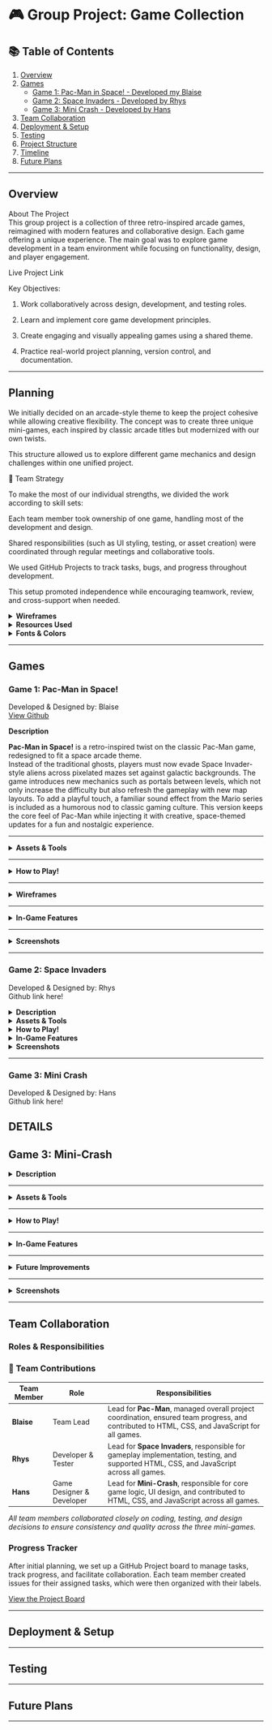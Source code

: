 # 🎮 Group Project: Game Collection

## 📚 Table of Contents

1. [Overview](#overview)
2. [Games](#games)
    - [Game 1: Pac-Man in Space! - Developed my Blaise](#game-1-pac-man-in-space)
    - [Game 2: Space Invaders - Developed by Rhys](#game-2-space-invaders)
    - [Game 3: Mini Crash - Developed by Hans](#game-3-mini-crash)
3. [Team Collaboration](#team-collaboration)
4. [Deployment & Setup](#deployment--setup)
5. [Testing](#testing)
6. [Project Structure](#project-structure)
7. [Timeline](#timeline)
8. [Future Plans](#future-plans)

---

## Overview

About The Project <br>
This group project is a collection of three retro-inspired arcade games, reimagined with modern features and collaborative design. Each game offering a unique experience. The main goal was to explore game development in a team environment while focusing on functionality, design, and player engagement.

Live Project Link

Key Objectives:

1. Work collaboratively across design, development, and testing roles.

2. Learn and implement core game development principles.

3. Create engaging and visually appealing games using a shared theme.

4. Practice real-world project planning, version control, and documentation.

---

## Planning

We initially decided on an arcade-style theme to keep the project cohesive while allowing creative flexibility. The concept was to create three unique mini-games, each inspired by classic arcade titles but modernized with our own twists.

This structure allowed us to explore different game mechanics and design challenges within one unified project.

🤝 Team Strategy

To make the most of our individual strengths, we divided the work according to skill sets:

Each team member took ownership of one game, handling most of the development and design.

Shared responsibilities (such as UI styling, testing, or asset creation) were coordinated through regular meetings and collaborative tools.

We used GitHub Projects to track tasks, bugs, and progress throughout development.

This setup promoted independence while encouraging teamwork, review, and cross-support when needed.

<details>
<summary><b>Wireframes</b></summary>

| Desktop Lobby                                              | Desktop Game                                              | Mobile Lobby                                                       | Mobile Game                                                       |
| ---------------------------------------------------------- | --------------------------------------------------------- | ------------------------------------------------------------------ | ----------------------------------------------------------------- |
| ![PC Wireframe 1](assets/images/readme/blaise/pcLobby.png) | ![PC Wireframe 2](assets/images/readme/blaise/pcGame.png) | ![Mobile Wireframe 1](assets/images/readme/blaise/mobileLobby.png) | ![Mobile Wireframe 2](assets/images/readme/blaise/mobileGame.png) |

</details>

<details>
  <summary><strong>Resources Used</strong></summary>

| **Resource**   | **Purpose**                                  |
| -------------- | -------------------------------------------- |
| Excalidraw     | Creating wireframes and visual planning      |
| Image Resizers | Optimizing and resizing image assets         |
| Coolors        | Generating and organizing color palettes     |
| VS Code        | Writing and editing project source code      |
| Gemini & Canva | Designing UI elements and visual assets      |
| Freesounds     | Adding royalty-free sound effects and music  |
| CoPilot        | Assisting with code suggestions and snippets |

</details>

<details>
  <summary><b>Fonts & Colors</b></summary>

| Color Pallete                                            | Visualized colors                                            |
| -------------------------------------------------------- | ------------------------------------------------------------ |
| ![color pallete](assets/images/readme/blaise/colors.png) | ![visualized colors](assets/images/readme/blaise/colorP.png) |

<b>Font</b>

![google font](assets/images/readme/blaise/font.png)

</details>

---

## Games

### Game 1: Pac-Man in Space!

Developed & Designed by: Blaise<br>
[View Github](https://github.com/blaisesa)

<strong>Description</strong>

<strong>Pac-Man in Space!</strong> is a retro-inspired twist on the classic Pac-Man game, redesigned to fit a space arcade theme. <br>
Instead of the traditional ghosts, players must now evade Space Invader-style aliens across pixelated mazes set against galactic backgrounds. The game introduces new mechanics such as portals between levels, which not only increase the difficulty but also refresh the gameplay with new map layouts. To add a playful touch, a familiar sound effect from the Mario series is included as a humorous nod to classic gaming culture. This version keeps the core feel of Pac-Man while injecting it with creative, space-themed updates for a fun and nostalgic experience.

---

<details>
<summary><strong>Assets & Tools</strong></summary>

| **Tools**    | **Purpose**                             |
| ------------ | --------------------------------------- |
| Canva        | Designing visual elements and layouts   |
| Freesounds   | Sourcing free sound effects and music   |
| Gif Splitter | Breaking GIFs into frames for animation |

| **Languages** | **Purpose**                                 |
| ------------- | ------------------------------------------- |
| HTML          | Structuring content for the games           |
| CSS           | Styling the UI and animations               |
| JavaScript    | Game logic, interactions, and functionality |

</details>

---

<details>
  <summary><strong>How to Play!</strong></summary>

Control Pac-Man using either the <b>Arrow keys</b> or <b>WASD</b> to move up, down, left, and right. Press the <b>spacebar</b> to start the game, and use it again to <b>pause</b> or <b>resume</b> during gameplay.

On <b>Touch Devices</b>, swipe in any direction to move and tap once to start. A visible pause button allows you to stop the game at any time. While paused, you can choose to restart, resume, or toggle sound and music settings.

The objective is to collect all food pellets in the maze to clear the level. <b>Nuclear waste</b> grants bonus points, and <b>power-ups</b> temporarily scare the alien enemies, allowing you to eat them for extra score. Once all pellets are collected, find and collide with the <b>portal</b> to progress to the next level.

</details>

---

<details>
  <summary><strong>Wireframes</strong></summary>

| Desktop Lobby                                              | Desktop Game                                              | Mobile Lobby                                                       | Mobile Game                                                       |
| ---------------------------------------------------------- | --------------------------------------------------------- | ------------------------------------------------------------------ | ----------------------------------------------------------------- |
| ![PC Wireframe 1](assets/images/readme/blaise/pcLobby.png) | ![PC Wireframe 2](assets/images/readme/blaise/pcGame.png) | ![Mobile Wireframe 1](assets/images/readme/blaise/mobileLobby.png) | ![Mobile Wireframe 2](assets/images/readme/blaise/mobileGame.png) |

| Map Layout 1                                   | Map Layout 2                                   | Map Layout 3                                   |
| ---------------------------------------------- | ---------------------------------------------- | ---------------------------------------------- |
| ![map 1](assets/images/readme/blaise/map1.png) | ![map 2](assets/images/readme/blaise/map2.png) | ![map 3](assets/images/readme/blaise/map3.png) |

</details>

---

<details>
  <summary><strong>In-Game Features</strong></summary>
  Aliens flee when power-up is collected
When Pac-Man eats a power-up, nearby alien enemies enter a frightened state and run away, allowing Pac-Man to temporarily chase and eat them.

    if (powerUpActive) {
            // Aliens move away from Pacman
            const dx = alien.x - pacman.x;
            const dy = alien.y - pacman.y;
            // Determine direction to move away
            if (Math.abs(dx) > Math.abs(dy)) {
                alien.updateDirection(dx > 0 ? "R" : "L");
            } else {
                alien.updateDirection(dy > 0 ? "D" : "U");
            }
          }

<br><br>
Portal appears upon level completion
Once all food pellets are collected, a portal becomes visible on the map. Colliding with this portal transports the player to the next level.

    function spawnPortal() {
      const portalTiles = 3; // 3x3 portal
      const map = levels[currentLevel];

      let portalRow = 0;
      let portalCol = 0;

    // Find the "p" tile in the current map
      for (let r = 0; r < rowCount; r++) {
        for (let c = 0; c < colCount; c++) {
            if (map[r][c] === "p") {
                portalRow = r;
                portalCol = c;
                break;
            }
        }
      }
    }

<br><br>
Pac-Man teleports through tunnels
Moving through designated tunnels on the map teleports Pac-Man from one side of the maze to the other, maintaining continuous gameplay flow.

    if (pacman.x <= 0) {
        pacman.x = boardWidth - pacman.width;
    } else if (pacman.x >= boardWidth - pacman.width) {
        pacman.x = 0;
    }
    if (pacman.y <= 0) {
        pacman.y = boardHeight - pacman.height;
    } else if (pacman.y + pacman.height >= boardHeight) {
        pacman.y = 0;
    }

<br><br>
Pac-Man cannot pass through vents, they act as solid obstacles that block Pac-Man’s movement, requiring the player to navigate around them.

    for (let vent of vents) {
        if (collision(pacman, vent)) {
            // Horizontal collision
            if (
                pacman.velocityX > 0 &&
                pacman.x + pacman.width > vent.x &&
                pacman.x < vent.x + vent.width
            ) {
                pacman.x = vent.x - pacman.width;
            } else if (
                pacman.velocityX < 0 &&
                pacman.x < vent.x + vent.width &&
                pacman.x + pacman.width > vent.x + vent.width
            ) {
                pacman.x = vent.x + vent.width;
            }

            // Vertical collision
            if (
                pacman.velocityY > 0 &&
                pacman.y + pacman.height > vent.y &&
                pacman.y < vent.y
            ) {
                pacman.y = vent.y - pacman.height;
            } else if (
                pacman.velocityY < 0 &&
                pacman.y < vent.y + vent.height &&
                pacman.y + pacman.height > vent.y + vent.height
            ) {
                pacman.y = vent.y + vent.height;
            }

            break; // Exit loop after handling collision
        }
    }

</details>

---

<details>
  <summary><strong>Screenshots</strong></summary>

| Start Game                                               | In-Game                                            |
| -------------------------------------------------------- | -------------------------------------------------- |
| ![start game](assets/images/readme/blaise/startGame.png) | ![in game](assets/images/readme/blaise/ingame.png) |

| Paused Game                                                | Game Over! 3                                           |
| ---------------------------------------------------------- | ------------------------------------------------------ |
| ![paused game](assets/images/readme/blaise/pausedGame.png) | ![game over](assets/images/readme/blaise/gameOver.png) |

</details>

---

### Game 2: Space Invaders

Developed & Designed by: Rhys<br>
Github link here!

<details>
  <summary><strong>Description</strong></summary>
  
</details>

<details>
<summary><strong>Assets & Tools</strong></summary>

</details>

<details>
  <summary><strong>How to Play!</strong></summary>

</details>

<details>
  <summary><strong>In-Game Features</strong></summary>

</details>

<details>
  <summary><strong>Screenshots</strong></summary>

</details>

---

### Game 3: Mini Crash

Developed & Designed by: Hans<br>
Github link here!

## DETAILS

## Game 3: Mini-Crash

<details>
<summary> <b>Description</b> </summary>
Mini-Crash is a fast-paced multiplier game inspired by real-world “crash” titles seen in crypto and casino gaming.  
Players place a bet, watch the multiplier rise from 1.00x upward — and must decide when to cash out before the crash happens!  
The aim is simple: hold your nerve to earn bigger rewards, but don’t wait too long… every second counts.
</details>

---

<details>
<summary> <b>Assets & Tools</b></summary>
- <b>Languages:</b> HTML5, CSS3, JavaScript (ES6)<br>
- <b>IDE:</b> Visual Studio Code<br>  
- <b>Version Control:</b> Git & GitHub<br>  
- <b>Design Tools:</b> Figma (wireframe) and Canva (UI mockups)<br>  
- <b>Game Logic:</b> Custom JavaScript loop controlling multiplier growth and random crash event<br>  
- <b>Testing:</b> Chrome DevTools console, manual playtesting, and peer feedback<br>  
</details>

---

<details>
<summary> <b>How to Play!</b></summary>
1. Click Start Game to begin a new round.<br>  
2. Watch the multiplier rise in real time — starting from 1.00x.<br>  
3. Click Cash Out at any time to lock in your winnings.<br>  
4. If the multiplier crashes before you cash out, you lose your bet.<br>  
5. After each round, the game automatically resets for another try.<br><br>

_Tip:_ The multiplier can reach up to 25x — but most rounds crash much earlier. Timing and luck are key!

</details>

---

<details>
<summary> <b>In-Game Features</b></summary>
- Dynamic multiplier animation rising in real time<br>  
- Randomised crash point for unpredictability<br>  
- Responsive buttons for Start and Cash-Out<br>  
- Round-end delay with reset to encourage replay<br>  
- Clean UI with visual feedback and game messages (e.g. “Crashed!” or “You Won!”)<br>  
- Console logging for testing and debugging<br>  
</details>

---

<details>
<summary> <b>Future Improvements</b></summary>
Planned updates and enhancements for future versions include:<br>
- Bet Controls: Add adjustable bet amount and winnings display for a more realistic experience.<br>  
- Advanced Randomised Probability: Improve the crash algorithm to include probability weighting for more varied rounds.<br>  
- Help Screen: Provide an accessible info overlay explaining game rules and controls.<br>  
- Audio Feedback: Add background music and sound effects for Start, Cash Out, and Crash events to increase immersion.<br>  
</details>

---

<details>
<summary> <b>Screenshots</b></summary>
(Insert your images here once uploaded to the repo, e.g.)<br>  
`/assets/images/mini-crash-start.png`<br>  
`/assets/images/mini-crash-win.png`<br>  
`/assets/images/mini-crash-crashed.png`<br>
</details>

---

## Team Collaboration

### Roles & Responsibilities

### 👥 Team Contributions

| Team Member | Role                      | Responsibilities                                                                                                                               |
| ----------- | ------------------------- | ---------------------------------------------------------------------------------------------------------------------------------------------- |
| **Blaise**  | Team Lead                 | Lead for **Pac-Man**, managed overall project coordination, ensured team progress, and contributed to HTML, CSS, and JavaScript for all games. |
| **Rhys**    | Developer & Tester        | Lead for **Space Invaders**, responsible for gameplay implementation, testing, and supported HTML, CSS, and JavaScript across all games.       |
| **Hans**    | Game Designer & Developer | Lead for **Mini-Crash**, responsible for core game logic, UI design, and contributed to HTML, CSS, and JavaScript across all games.            |

_All team members collaborated closely on coding, testing, and design decisions to ensure consistency and quality across the three mini-games._

### Progress Tracker

After initial planning, we set up a GitHub Project board to manage tasks, track progress, and facilitate collaboration. Each team member created issues for their assigned tasks, which were then organized with their labels.

[View the Project Board](https://github.com/users/Blaisesa/projects/5)

---

## Deployment & Setup

---

## Testing

---

## Future Plans

---

###
